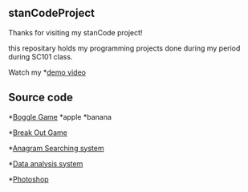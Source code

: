 ## stanCodeProject

Thanks for visiting my stanCode project!

this repositary holds my programming projects done during my period during SC101 class.

Watch my *[demo video](https://drive.google.com/drive/folders/1Gi3bn9qPW_gR0ISyGzVPLd5Bztdvd7rF?fbclid=IwAR36BW3v_bHn-Idsh-0_ROSWLwrXOzoervZId25OOzH2LX4b6FCGDfULdDg)

## Source code


*[Boggle Game](https://github.com/kuopo0104/stanCodeProject/blob/main/stanCode_project/boggle_game/boggle.py)
*apple
  *banana

*[Break Out Game](https://github.com/kuopo0104/stanCodeProject/blob/main/stanCode_project/break_out_game/breakoutgraphics.py)

*[Anagram Searching system](https://github.com/kuopo0104/stanCodeProject/blob/main/stanCode_project/application_of_recursion/anagram.py)

*[Data analysis system](https://github.com/kuopo0104/stanCodeProject/blob/main/stanCode_project/searching_system/babynames.py)

*[Photoshop](https://github.com/kuopo0104/stanCodeProject/blob/main/stanCode_project/my_photoshop/stanCodoshop.py) 

